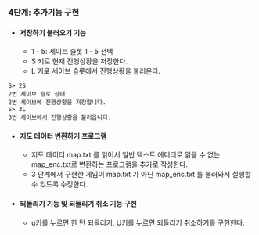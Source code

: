 ### 4단계: 추가기능 구현

+ #### 저장하기 불러오기 기능
  + 1 - 5: 세이브 슬롯 1 - 5 선택
  + S 키로 현재 진행상황을 저장한다.
  + L 키로 세이브 슬롯에서 진행상황을 불러온다.
```
S> 2S
2번 세이브 슬로 상태
2번 세이브에 진행상황을 저장합니다.
S> 3L
3번 세이브에서 진행상황을 불러옵니다.
```

+ #### 지도 데이터 변환하기 프로그램
  + 지도 데이터 map.txt 를 읽어서 일반 텍스트 에디터로 읽을 수 없는 map_enc.txt로 변환하는 프로그램을 추가로 작성한다.
  + 3 단계에서 구현한 게임이 map.txt 가 아닌 map_enc.txt 를 불러와서 실행할 수 있도록 수정한다.
  
+ #### 되돌리기 기능 및 되돌리기 취소 기능 구현
  + u키를 누르면 한 턴 되돌리기, U키를 누르면 되돌리기 취소하기를 구현한다.

